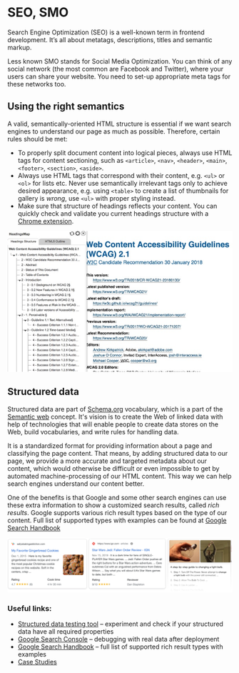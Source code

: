 # SEO, SMO

Search Engine Optimization (SEO) is a well-known term in frontend development. It’s all about metatags, descriptions, titles and semantic markup.

Less known SMO stands for Social Media Optimization. You can think of any social network (the most common are Facebook and Twitter), where your users can share your website. You need to set-up appropriate meta tags for these networks too.

## Using the right semantics

A valid, semantically-oriented HTML structure is essential if we want search engines to understand our page as much as possible. Therefore, certain rules should be met:

- To properly split document content into logical pieces, always use HTML tags for content sectioning, such as `<article>`, `<nav>`, `<header>`, `<main>`, `<footer>`, `<section>`, `<aside>`.
- Always use HTML tags that correspond with their content, e.g. `<ul>` or `<ol>` for lists etc. Never use semantically irrelevant tags only to achieve desired appearance, e.g. using `<table>` to create a list of thumbnails for gallery is _wrong_, use `<ul>` with proper styling instead.
- Make sure that structure of headings reflects your content. You can quickly check and validate you current headings structure with a [Chrome extension](https://chrome.google.com/webstore/detail/headingsmap/flbjommegcjonpdmenkdiocclhjacmbi).

![Heagings structure tree in a Chrome extension](./images/html-headings-validation.jpg)

## Structured data

Structured data are part of [Schema.org](https://schema.org) vocabulary, which is a part of the [Semantic web](https://www.w3.org/standards/semanticweb/) concept. It's vision is to create the Web of linked data with help of technologies that will enable people to create data stores on the Web, build vocabularies, and write rules for handling data.

It is a standardized format for providing information about a page and classifying the page content. That means, by adding structured data to our page, we provide a more accurate and targeted metadata about our content, which would otherwise be difficult or even impossible to get by automated machine-processing of our HTML content. This way we can help search engines understand our content better.

One of the benefits is that Google and some other search engines can use these extra information to show a customized search results, called _rich results_. Google supports various rich result types based on the type of our content. Full list of supported types with examples can be found at [Google Search Handbook](https://developers.google.com/search/docs/guides/search-gallery)

![Example of rich result types (Recipe, Review, How-To)](./images/rich-results-example.png)

### Useful links:

- [Structured data testing tool](https://search.google.com/structured-data/testing-tool/u/0/) – experiment and check if your structured data have all required properties
- [Google Search Console](https://search.google.com/search-console) – debugging with real data after deployment
- [Google Search Handbook](https://developers.google.com/search/docs/guides/search-gallery) – full list of supported rich result types with examples
- [Case Studies](https://developers.google.com/search/case-studies/overview)
